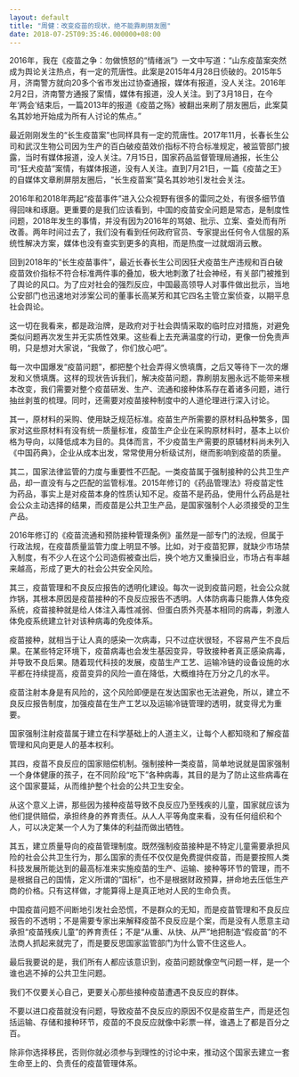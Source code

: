 ```yaml
---
layout: default
title: "周健：改变疫苗的现状，绝不能靠刷朋友圈"
date: 2018-07-25T09:35:46.000000+08:00
---
```


2016年，我在《疫苗之争：勿做愤怒的“情绪派”》一文中写道：“山东疫苗案突然成为舆论关注热点，有一定的荒唐性。此案是2015年4月28日侦破的。2015年5月，济南警方就向20多个省市发出过协查通报，媒体有报道，没人关注。2016年2月2日，济南警方通报了案情，媒体有报道，没人关注。到了3月18日，在今年‘两会’结束后，一篇2013年的报道《疫苗之殇》被翻出来刷了朋友圈后，此案莫名其妙地开始成为所有人讨论的焦点。”

最近刚刚发生的“长生疫苗案”也同样具有一定的荒唐性。2017年11月，长春长生公司和武汉生物公司因为生产的百白破疫苗效价指标不符合标准规定，被监管部门披露，当时有媒体报道，没人关注。7月15日，国家药品监督管理局通报，长生公司“狂犬疫苗”案情，有媒体报道，没有人关注。直到7月21日，一篇《疫苗之王》的自媒体文章刷屏朋友圈后，“长生疫苗案”莫名其妙地引发社会关注。

2016年和2018年两起“疫苗事件”进入公众视野有很多的雷同之处，有很多细节值得回味和琢磨。更重要的是我们应该看到，中国的疫苗安全问题是常态，是制度性问题，2018年发生的事情，并没有因为2016年的骂娘、批示、立案、查处而有所改善。两年时间过去了，我们没有看到任何政府官员、专家提出任何令人信服的系统性解决方案，媒体也没有查实到更多的真相，而是热度一过就烟消云散。

回到2018年的“长生疫苗事件”，最近长春长生公司因狂犬疫苗生产违规和百白破疫苗效价指标不符合标准两件事的叠加，极大地刺激了社会神经，有关部门被推到了舆论的风口。为了应对社会的强烈反应，中国最高领导人对事件做出批示，当地公安部门也迅速地对涉案公司的董事长高某芳和其它四名主管立案侦查，以期平息社会舆论。

这一切在我看来，都是政治牌，是政府对于社会舆情采取的临时应对措施，对避免类似问题再次发生并无实质性效果。这些看上去充满温度的行动，更像一份免责声明，只是想对大家说，“我做了，你们放心吧”。

每一次中国爆发“疫苗问题”，都把整个社会弄得义愤填膺，之后又等待下一次的爆发和义愤填膺。这样的现状告诉我们，解决疫苗问题，靠刷朋友圈永远不能带来根本改变，我们需要对整个疫苗研发、生产、流通和接种体系存在着诸多问题，进行抽丝剥茧的梳理。同时，还需要对疫苗接种制度中的人道伦理进行深入讨论。

其一，原材料的采购、使用缺乏规范标准。疫苗生产所需要的原材料品种繁多，国家对这些原材料有没有统一质量标准，疫苗生产企业在采购原材料时，基本上以价格为导向，以降低成本为目的。具体而言，不少疫苗生产需要的原辅材料尚未列入《中国药典》，企业从成本出发，常常使用分析级试剂，继而影响到疫苗的质量。

其二，国家法律监管的力度与重要性不匹配。一类疫苗属于强制接种的公共卫生产品，却一直没有与之匹配的监管标准。2015年修订的《药品管理法》将疫苗定性为药品，事实上是对疫苗本身的性质认知不足。疫苗不是药品，使用什么药品是社会公众主动选择的结果，而疫苗是公共卫生产品，是国家强制个人必须接受的卫生产品。

2016年修订的《疫苗流通和预防接种管理条例》虽然是一部专门的法规，但属于行政法规，在疫苗质量监管力度上明显不够。比如，对于疫苗犯罪，就缺少市场禁入制度，有不少人在这个公司造假被查出后，换个地方又重操旧业，市场占有率越来越高，形成了更大的社会公共安全风险。

其三，疫苗管理和不良反应报告的透明化建设。每次一说到疫苗问题，社会公众就炸锅，其根本原因是疫苗接种的不良反应报告不透明。人体防病毒只能靠人体免疫系统，疫苗接种就是给人体注入毒性减弱、但蛋白质外壳基本相同的病毒，刺激人体免疫系统建立针对该种病毒的免疫体系。

疫苗接种，就相当于让人真的感染一次病毒，只不过症状很轻，不容易产生不良后果。在某些特定环境下，疫苗病毒也会发生基因变异，导致接种者真正感染病毒，并导致不良后果。随着现代科技的发展，疫苗生产工艺、运输冷链的设备设施的水平都在持续提高，疫苗变异的风险一直在降低，大概维持在万分之几的水平。

疫苗注射本身是有风险的，这个风险即便是在发达国家也无法避免，所以，建立不良反应报告制度，加强疫苗在生产工艺以及运输冷链管理的透明，就变得尤为重要。

国家强制注射疫苗属于建立在科学基础上的人道主义，让每个人都知晓和了解疫苗管理和风向更是人的基本权利。

其四，疫苗不良反应的国家赔偿机制。强制接种一类疫苗，简单地说就是国家强制一个身体健康的孩子，在不同阶段“吃下”各种病毒，其目的是为了防止这些病毒在这个国家蔓延，从而维护整个社会的公共卫生安全。

从这个意义上讲，那些因为接种疫苗导致不良反应乃至残疾的儿童，国家就应该为他们提供赔偿，承担终身的养育责任。从人人平等角度来看，没有任何组织和个人，可以决定某一个人为了集体的利益而做出牺牲。

其五，建立质量导向的疫苗管理制度。既然强制疫苗接种是不特定儿童需要承担风险的社会公共卫生行为，那么国家的责任不仅仅是免费提供疫苗，而是要按照人类科技发展所能达到的最高标准来实施疫苗的生产、运输、接种等环节的管理，而不是根据自己的国情，定义所谓的“国标”，也不是根据财政预算，拼命地去压低生产商的价格。只有这样做，才能算得上是真正地对人民的生命负责。

中国疫苗问题不间断地引发社会恐慌，不是群众的无知，而是疫苗管理和不良反应报告的不透明；不是需要专家出来解释疫苗不良反应是个案，而是没有人愿意主动承担“疫苗残疾儿童”的养育责任；不是“从重、从快、从严”地把制造“假疫苗”的不法商人抓起来就完了，而是要反思国家监管部门为什么管不住这些人。

最后我要说的是，我们所有人都应该意识到，疫苗问题就像空气问题一样，是一个谁也逃不掉的公共卫生问题。

我们不仅要关心自己，更要关心那些接种疫苗遭遇不良反应的群体。

不要以进口疫苗就没有问题，导致疫苗不良反应的原因不仅是疫苗生产，而是还包括运输、存储和接种环节，疫苗的不良反应就像中彩票一样，谁遇上了都是百分之百。

除非你选择移民，否则你就必须参与到理性的讨论中来，推动这个国家去建立一套生命至上的、负责任的疫苗管理体系。

